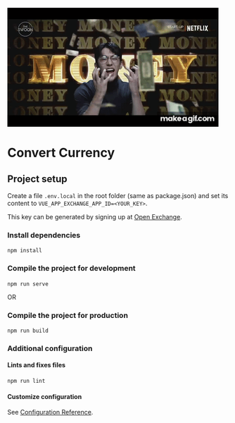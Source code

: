 ![Fun gif](https://github.com/isa-fernandes/convert-currency/blob/main/fungif.gif)
# Convert Currency

## Project setup

Create a file `.env.local` in the root folder (same as package.json) and set its content to `VUE_APP_EXCHANGE_APP_ID=<YOUR_KEY>`. 

This key can be generated by signing up at [Open Exchange](https://openexchangerates.org/).

### Install dependencies
```
npm install
```

### Compile the project for development
```
npm run serve
```

OR

### Compile the project for production
```
npm run build
```

### Additional configuration

#### Lints and fixes files
```
npm run lint
```

#### Customize configuration
See [Configuration Reference](https://cli.vuejs.org/config/).
